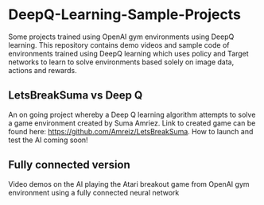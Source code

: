 # DeepQ-Learning-Sample-Projects
Some projects trained using OpenAI gym environments using DeepQ learning. This repository contains demo videos and sample code of environments trained using DeepQ learning which uses policy and Target networks to learn to solve environments based solely on image data, actions and rewards.

## LetsBreakSuma vs Deep Q
An on going project whereby a Deep Q learning algorithm attempts to solve a game environment created by Suma Amriez. Link to created game can be found here: https://github.com/Amreiz/LetsBreakSuma. How to launch and test the AI coming soon!

## Fully connected version
Video demos on the AI playing the Atari breakout game from OpenAI gym environment using a fully connected neural network


